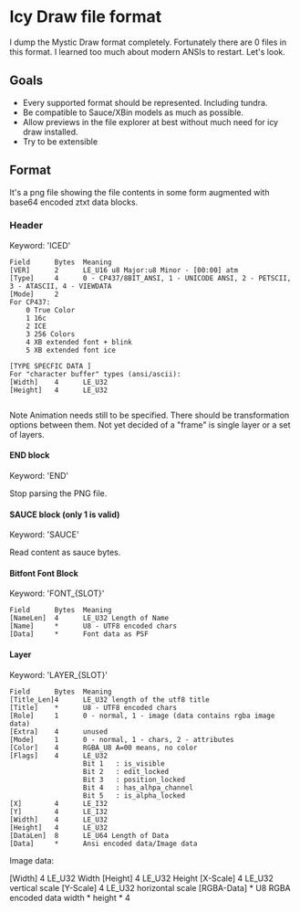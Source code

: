 # Icy Draw file format

I dump the Mystic Draw format completely. Fortunately there are 0 files in this format. 
I learned too much about modern ANSIs to restart.
Let's look.

## Goals

- Every supported format should be represented. Including tundra.
- Be compatible to Sauce/XBin models as much as possible.
- Allow previews in the file explorer at best without much need for icy draw installed.
- Try to be extensible


## Format

It's a png file showing the file contents in some form augmented with base64 encoded ztxt data blocks.

### Header
Keyword: 'ICED'
```
Field      Bytes  Meaning
[VER]      2      LE_U16 u8 Major:u8 Minor - [00:00] atm
[Type]     4      0 - CP437/8BIT_ANSI, 1 - UNICODE ANSI, 2 - PETSCII, 3 - ATASCII, 4 - VIEWDATA
[Mode]     2     
For CP437: 
    0 True Color
    1 16c
    2 ICE
    3 256 Colors
    4 XB extended font + blink
    5 XB extended font ice

[TYPE SPECFIC DATA ] 
For "character buffer" types (ansi/ascii):
[Width]    4      LE_U32
[Height]   4      LE_U32


```

Note Animation needs still to be specified. There should be transformation options between them.
Not yet decided of a "frame" is single layer or a set of layers.

#### END block
Keyword: 'END'

Stop parsing the PNG file.

#### SAUCE block (only 1 is valid)
Keyword: 'SAUCE'

Read content as sauce bytes.

#### Bitfont Font Block
Keyword: 'FONT_{SLOT}'

```
Field      Bytes  Meaning
[NameLen]  4      LE_U32 Length of Name
[Name]     *      U8 - UTF8 encoded chars
[Data]     *      Font data as PSF
```

#### Layer
Keyword: 'LAYER_{SLOT}'

```
Field      Bytes  Meaning
[Title_Len]4      LE_U32 length of the utf8 title
[Title]    *      U8 - UTF8 encoded chars
[Role]     1      0 - normal, 1 - image (data contains rgba image data)
[Extra]    4      unused 
[Mode]     1      0 - normal, 1 - chars, 2 - attributes
[Color]    4      RGBA_U8 A=00 means, no color
[Flags]    4      LE_U32
                  Bit 1   : is_visible
                  Bit 2   : edit_locked
                  Bit 3   : position_locked
                  Bit 4   : has_alhpa_channel
                  Bit 5   : is_alpha_locked
[X]        4      LE_I32
[Y]        4      LE_I32
[Width]    4      LE_U32
[Height]   4      LE_U32
[DataLen]  8      LE_U64 Length of Data
[Data]     *      Ansi encoded data/Image data
```

Image data:

[Width]      4      LE_U32 Width
[Height]     4      LE_U32 Height
[X-Scale]    4      LE_U32 vertical scale
[Y-Scale]    4      LE_U32 horizontal scale 
[RGBA-Data]  *      U8 RGBA encoded data width * height * 4